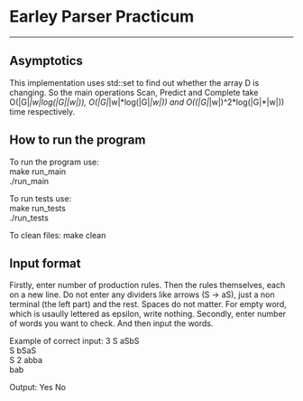 # Earley Parser Practicum
***
## Asymptotics
This implementation uses std::set to find out whether the array D is changing. So the main operations Scan, Predict and Complete take O(|G|*|w|*log(|G|*|w|)), O(|G|*|w|\*log(|G|*|w|)) and O((|G|*|w|)^2\*log(|G|*|w|)) time respectively. 


## How to run the program
To run the program use:  
make run_main  
./run_main

To run tests use:  
make run_tests  
./run_tests

To clean files:
make clean


## Input format
Firstly, enter number of production rules. Then the rules themselves, each on a new line. Do not enter any dividers like arrows (S -> aS), just a non terminal (the left part) and the rest. Spaces do not matter. For empty word, which is usaully lettered as epsilon, write nothing.
Secondly, enter number of words you want to check. And then input the words.


Example of correct input: 
3 
S aSbS  
S bSaS  
S 
2 
abba  
bab 

Output: 
Yes 
No  
